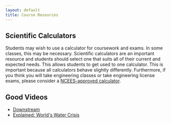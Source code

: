 ```yaml
---
layout: default
title: Course Resources
---
```

## Scientific Calculators
Students may wish to use a calculator for coursework and exams.  In some classes, this may be necessary.  Scientific calculators are an important resource and students should select one that suits all of their current and expected needs.  This allows students to get used to one calculator.  This is important because all calculators behave slightly differently.  Furthermore, if you think you will take engineering classes or take engineering license exams, please consider a [NCEES-approved calculator](https://ncees.org/exams/calculator/).  

## Good Videos  
- [Downstream](https://youtu.be/ALpjaO2zE2s)
- [Explained: World's Water Crisis](https://youtu.be/C65iqOSCZOY)